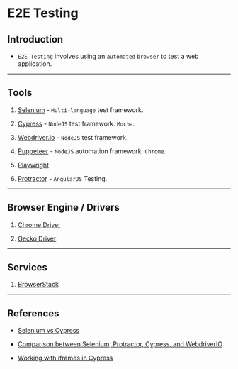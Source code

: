 # E2E Testing

## Introduction

* `E2E Testing` involves using an `automated` `browser` to test a web application.

---

## Tools

1. [Selenium](https://www.selenium.dev/) - `Multi-language` test framework.

2. [Cypress](https://www.cypress.io/) - `NodeJS` test framework. `Mocha`.

3. [Webdriver.io](https://webdriver.io/) - `NodeJS` test framework.

4. [Puppeteer](https://pptr.dev/) - `NodeJS` automation framework. `Chrome`. 

5. [Playwright](https://github.com/microsoft/playwright)

6. [Protractor](https://www.protractortest.org/) - `AngularJS` Testing.

---

## Browser Engine / Drivers

1. [Chrome Driver](https://chromedriver.chromium.org/)

2. [Gecko Driver](https://github.com/mozilla/geckodriver)

---

## Services

1. [BrowserStack](https://www.browserstack.com/)

---

## References

* [Selenium vs Cypress](https://applitools.com/blog/cypress-vs-selenium-webdriver-better-or-just-different/)

* [Comparison between Selenium, Protractor, Cypress, and WebdriverIO](https://medium.com/@sahil.goyal2/comparison-between-selenium-protractor-cypress-and-webdriverio-7786fc90ee09)

* [Working with iframes in Cypress](https://www.cypress.io/blog/2020/02/12/working-with-iframes-in-cypress/)